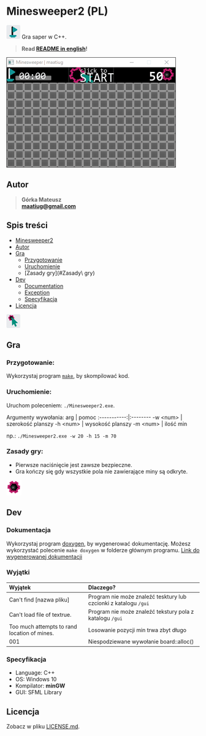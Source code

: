 # Minesweeper2 (PL)
![](gui/butt-flag.png) Gra saper w C++.

> **Read [README in english](README.md)!**

![](doc/example1.gif)

## Autor
>   **Górka Mateusz**\
>   **maatiug@gmail.com**

## Spis treści
- [Minesweeper2](#Minesweeper2)
- [Autor](#Autor)
- [Gra](#Gra)
    - [Przygotowanie](#Przygotowanie)
    - [Uruchomienie](#Uruchomienie)
    - [Zasady gry](#Zasady\ gry)
- [Dev](#Dev)
    - [Documentation](#Documentation)
    - [Exception](#Exception)
    - [Specyfikacja](#Specyfikacja)
- [Licencja](#Licencja)

![](gui/butt-click.png)

## Gra
### Przygotowanie:
Wykorzystaj program [`make`](http://gnuwin32.sourceforge.net/packages/make.htm), by skompilować kod.

### Uruchomienie:
Uruchom poleceniem: `./Minesweeper2.exe`.

Argumenty wywołania:
arg          | pomoc
:-----------:|:--------
 -w \<num>   | szerokość planszy
 -h \<num>   | wysokość planszy
 -m \<num>   | ilość min

np.: `./Minesweeper2.exe -w 20 -h 15 -m 70`

### Zasady gry:
 - Pierwsze naciśnięcie jest zawsze bezpieczne.
 - Gra kończy się gdy wszystkie pola nie zawierające miny są odkryte.

![](gui/score-bg.png)

## Dev
### Dokumentacja
Wykorzystaj program [doxygen](http://doxygen.nl), by wygenerować dokumentację.
Możesz wykorzystać polecenie `make doxygen` w folderze głównym programu.
[Link do wygenerowanej dokumentacji](dox/html/index.phtml)

### Wyjątki
Wyjątek                                         | Dlaczego?
:-----------------------------------------------|:------
Can't find [nazwa pliku]                        | Program nie może znaleźć tesktury lub czcionki z katalogu `/gui`
Can't load file of textrue.                     | Program nie może znaleźć tekstury pola z katalogu `/gui`
Too much attempts to rand location of mines.    | Losowanie pozycji min trwa zbyt długo
001                                             | Niespodziewane wywołanie board::alloc()

### Specyfikacja
- Language: C++
- OS: Windows 10
- Kompilator: **minGW**
- GUI: SFML Library

## Licencja
Zobacz w pliku [LICENSE.md](LICENSE.md).